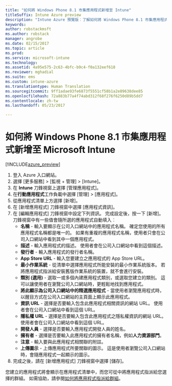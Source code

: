 ```yaml
---
title: "如何將 Windows Phone 8.1 市集應用程式新增至 Intune"
titleSuffix: Intune Azure preview
description: "Intune Azure 預覽版︰了解如何將 Windows Phone 8.1 市集應用程式新增至 Intune。"
keywords: 
author: robstackmsft
ms.author: robstack
manager: angrobe
ms.date: 02/15/2017
ms.topic: article
ms.prod: 
ms.service: microsoft-intune
ms.technology: 
ms.assetid: 4a95e575-2c63-4bfc-b9c4-f0a132eef618
ms.reviewer: mghadial
ms.suite: ems
ms.custom: intune-azure
ms.translationtype: Human Translation
ms.sourcegitcommit: 9ff1adae93fe6873f5551cf58b1a2e89638dee85
ms.openlocfilehash: 72a883b77a4f74abd312f68f276f6250d89b5dd7
ms.contentlocale: zh-tw
ms.lasthandoff: 05/23/2017

---
```


# <a name="how-to-add-windows-phone-81-store-apps-to-microsoft-intune"></a>如何將 Windows Phone 8.1 市集應用程式新增至 Microsoft Intune

[!INCLUDE[azure_preview](./includes/azure_preview.md)]


1. 登入 Azure 入口網站。
2. 選擇 [更多服務]  >  [監視 + 管理]  >  [Intune]。
3. 在 **Intune** 刀鋒視窗上選擇 [管理應用程式]。
4. 在**行動應用程式**工作負載中選擇 [管理]  >  [應用程式]。
5. 從應用程式清單上方選擇 [新增]。
6. 在 [新增應用程式] 刀鋒視窗中選擇 [應用程式資訊]。
7. 在 [編輯應用程式] 刀鋒視窗中設定下列資訊。 完成設定後，按一下 [新增]。 刀鋒視窗中有一些值會隨所選的應用程式自動填入︰
    - **名稱** - 輸入要顯示在公司入口網站中的應用程式名稱。 確定您使用的所有應用程式名稱都是唯一的。 如果有重複的應用程式名稱，使用者只會在公司入口網站中看到其中一個應用程式。
    - **描述** - 輸入應用程式的描述。 使用者會在公司入口網站中看到這個描述。
    - **發行者** - 輸入應用程式的發行者名稱。
    - **App Store URL** - 輸入您要建立之應用程式的 App Store URL。
    - **最小作業系統** - 從清單中選擇應用程式所能安裝的最小作業系統版本。 若將應用程式指派給安裝舊版作業系統的裝置，就不會進行安裝。
    - **類別 (選用)** - 選取一或多個內建應用程式類別，或選取您建立的類別。 這可以讓使用者在瀏覽公司入口網站時，更輕鬆地找到應用程式。
    - **將此顯示為公司入口網站中的精選應用程式** - 當使用者瀏覽應用程式時，以醒目方式在公司入口網站的主頁面上顯示此應用程式。
    - **資訊 URL** - 選擇是否要輸入包含此應用程式相關資訊的網站 URL。 使用者會在公司入口網站中看到這個 URL。
    - **隱私權 URL** - 選擇是否要輸入包含此應用程式之隱私權資訊的網站 URL。 使用者會在公司入口網站中看到這個 URL。
    - **開發人員** - 選擇是否要輸入應用程式開發人員的姓名。
    - **擁有者** - 選擇是否要輸入此應用程式的擁有者名稱，例如**人力資源部門**。
    - **注意** - 輸入要與此應用程式相關聯的附註。
    - **上傳圖示** - 上傳應用程式所要關聯的圖示。 這是使用者瀏覽公司入口網站時，會隨應用程式一起顯示的圖示。
8. 完成之後，請在 [新增應用程式] 刀鋒視窗中選擇 [儲存]。

您建立的應用程式將會顯示在應用程式清單中，而您可從中將應用程式指派給您選擇的群組。 如需協助，請參閱[如何將應用程式指派給群組](apps-deploy.md)。
